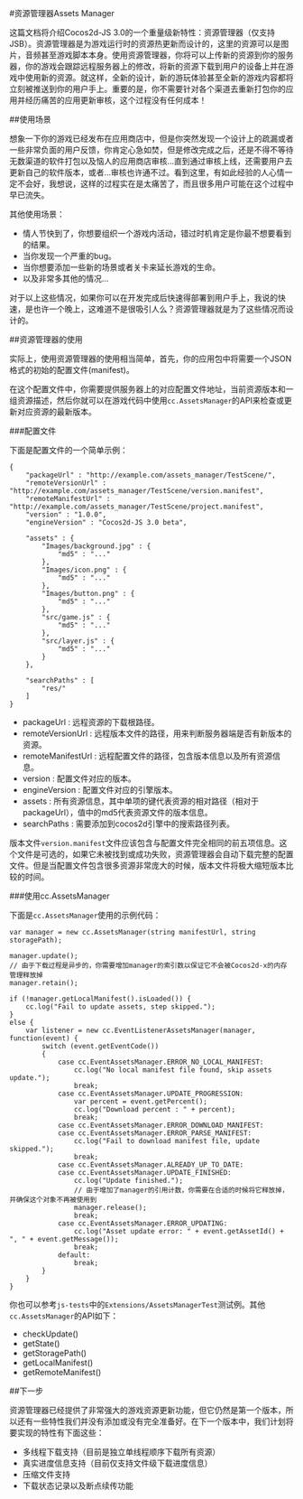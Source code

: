 #资源管理器Assets Manager

这篇文档将介绍Cocos2d-JS 3.0的一个重量级新特性：资源管理器（仅支持JSB）。资源管理器是为游戏运行时的资源热更新而设计的，这里的资源可以是图片，音频甚至游戏脚本本身。使用资源管理器，你将可以上传新的资源到你的服务器，你的游戏会跟踪远程服务器上的修改，将新的资源下载到用户的设备上并在游戏中使用新的资源。就这样，全新的设计，新的游玩体验甚至全新的游戏内容都将立刻被推送到你的用户手上。重要的是，你不需要针对各个渠道去重新打包你的应用并经历痛苦的应用更新审核，这个过程没有任何成本！

##使用场景

想象一下你的游戏已经发布在应用商店中，但是你突然发现一个设计上的疏漏或者一些非常负面的用户反馈，你肯定心急如焚，但是修改完成之后，还是不得不等待无数渠道的软件打包以及恼人的应用商店审核...直到通过审核上线，还需要用户去更新自己的软件版本，或者...审核也许通不过。看到这里，有如此经验的人心情一定不会好，我想说，这样的过程实在是太痛苦了，而且很多用户可能在这个过程中早已流失。

其他使用场景： 

- 情人节快到了，你想要组织一个游戏内活动，错过时机肯定是你最不想要看到的结果。
- 当你发现一个严重的bug。
- 当你想要添加一些新的场景或者关卡来延长游戏的生命。
- 以及非常多其他的情况...

对于以上这些情况，如果你可以在开发完成后快速得部署到用户手上，我说的快速，是也许一个晚上，这难道不是很吸引人么？资源管理器就是为了这些情况而设计的。

##资源管理器的使用

实际上，使用资源管理器的使用相当简单，首先，你的应用包中将需要一个JSON格式的初始的配置文件(manifest)。

在这个配置文件中，你需要提供服务器上的对应配置文件地址，当前资源版本和一组资源描述，然后你就可以在游戏代码中使用`cc.AssetsManager`的API来检查或更新对应资源的最新版本。

###配置文件

下面是配置文件的一个简单示例：

```
{
	"packageUrl" : "http://example.com/assets_manager/TestScene/",
	"remoteVersionUrl" : "http://example.com/assets_manager/TestScene/version.manifest",
	"remoteManifestUrl" : "http://example.com/assets_manager/TestScene/project.manifest",
	"version" : "1.0.0",
	"engineVersion" : "Cocos2d-JS 3.0 beta",

	"assets" : {
		"Images/background.jpg" : {
			"md5" : "..."
		},
		"Images/icon.png" : {
			"md5" : "..."
		},
		"Images/button.png" : {
			"md5" : "..."
		},
		"src/game.js" : {
			"md5" : "..."
		},
		"src/layer.js" : {
			"md5" : "..."
		}
	},
    
    "searchPaths" : [
        "res/"
    ]
}
```

- packageUrl :          远程资源的下载根路径。
- remoteVersionUrl :    远程版本文件的路径，用来判断服务器端是否有新版本的资源。
- remoteManifestUrl :   远程配置文件的路径，包含版本信息以及所有资源信息。
- version :             配置文件对应的版本。
- engineVersion :       配置文件对应的引擎版本。
- assets :              所有资源信息，其中单项的键代表资源的相对路径（相对于packageUrl），值中的md5代表资源文件的版本信息。
- searchPaths :         需要添加到cocos2d引擎中的搜索路径列表。

版本文件`version.manifest`文件应该包含与配置文件完全相同的前五项信息。这个文件是可选的，如果它未被找到或成功失败，资源管理器会自动下载完整的配置文件。但是当配置文件包含很多资源非常庞大的时候，版本文件将极大缩短版本比较的时间。

###使用cc.AssetsManager

下面是`cc.AssetsManager`使用的示例代码：

```
var manager = new cc.AssetsManager(string manifestUrl, string storagePath);

manager.update();
// 由于下载过程是异步的，你需要增加manager的索引数以保证它不会被Cocos2d-x的内存管理释放掉
manager.retain();

if (!manager.getLocalManifest().isLoaded()) {
    cc.log("Fail to update assets, step skipped.");
}
else {
    var listener = new cc.EventListenerAssetsManager(manager, function(event) {
        switch (event.getEventCode())
        {
            case cc.EventAssetsManager.ERROR_NO_LOCAL_MANIFEST:
                cc.log("No local manifest file found, skip assets update.");
                break;
            case cc.EventAssetsManager.UPDATE_PROGRESSION:
                var percent = event.getPercent();
                cc.log("Download percent : " + percent);
                break;
            case cc.EventAssetsManager.ERROR_DOWNLOAD_MANIFEST:
            case cc.EventAssetsManager.ERROR_PARSE_MANIFEST:
                cc.log("Fail to download manifest file, update skipped.");
                break;
            case cc.EventAssetsManager.ALREADY_UP_TO_DATE:
            case cc.EventAssetsManager.UPDATE_FINISHED:
                cc.log("Update finished.");
                // 由于增加了manager的引用计数，你需要在合适的时候将它释放掉，并确保这个对象不再被使用到
                manager.release();
                break;
            case cc.EventAssetsManager.ERROR_UPDATING:
                cc.log("Asset update error: " + event.getAssetId() + ", " + event.getMessage());
                break;
            default:
                break;
        }
    }
}
```

你也可以参考`js-tests`中的`Extensions/AssetsManagerTest`测试例。其他`cc.AssetsManager`的API如下：

- checkUpdate()
- getState()
- getStoragePath()
- getLocalManifest()
- getRemoteManifest()

##下一步

资源管理器已经提供了非常强大的游戏资源更新功能，但它仍然是第一个版本，所以还有一些特性我们并没有添加或没有完全准备好。在下一个版本中，我们计划将要实现的特性有下面这些：

- 多线程下载支持（目前是独立单线程顺序下载所有资源）
- 真实进度信息支持（目前仅支持文件级下载进度信息）
- 压缩文件支持
- 下载状态记录以及断点续传功能